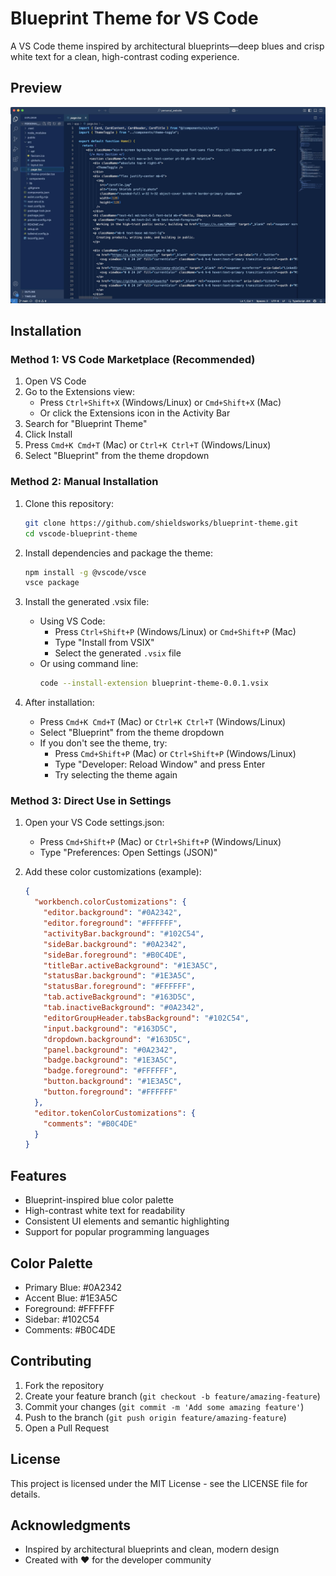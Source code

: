 # Blueprint Theme for VS Code

A VS Code theme inspired by architectural blueprints—deep blues and crisp white text for a clean, high-contrast coding experience.

## Preview

![Blueprint Theme Preview](images/screenshot.jpg)

## Installation

### Method 1: VS Code Marketplace (Recommended)

1. Open VS Code
2. Go to the Extensions view:
   - Press `Ctrl+Shift+X` (Windows/Linux) or `Cmd+Shift+X` (Mac)
   - Or click the Extensions icon in the Activity Bar
3. Search for "Blueprint Theme"
4. Click Install
5. Press `Cmd+K Cmd+T` (Mac) or `Ctrl+K Ctrl+T` (Windows/Linux)
6. Select "Blueprint" from the theme dropdown

### Method 2: Manual Installation

1. Clone this repository:

   ```bash
   git clone https://github.com/shieldsworks/blueprint-theme.git
   cd vscode-blueprint-theme
   ```

2. Install dependencies and package the theme:

   ```bash
   npm install -g @vscode/vsce
   vsce package
   ```

3. Install the generated .vsix file:

   - Using VS Code:
     - Press `Ctrl+Shift+P` (Windows/Linux) or `Cmd+Shift+P` (Mac)
     - Type "Install from VSIX"
     - Select the generated `.vsix` file
   - Or using command line:
     ```bash
     code --install-extension blueprint-theme-0.0.1.vsix
     ```

4. After installation:
   - Press `Cmd+K Cmd+T` (Mac) or `Ctrl+K Ctrl+T` (Windows/Linux)
   - Select "Blueprint" from the theme dropdown
   - If you don't see the theme, try:
     - Press `Cmd+Shift+P` (Mac) or `Ctrl+Shift+P` (Windows/Linux)
     - Type "Developer: Reload Window" and press Enter
     - Try selecting the theme again

### Method 3: Direct Use in Settings

1. Open your VS Code settings.json:

   - Press `Cmd+Shift+P` (Mac) or `Ctrl+Shift+P` (Windows/Linux)
   - Type "Preferences: Open Settings (JSON)"

2. Add these color customizations (example):
   ```json
   {
     "workbench.colorCustomizations": {
       "editor.background": "#0A2342",
       "editor.foreground": "#FFFFFF",
       "activityBar.background": "#102C54",
       "sideBar.background": "#0A2342",
       "sideBar.foreground": "#B0C4DE",
       "titleBar.activeBackground": "#1E3A5C",
       "statusBar.background": "#1E3A5C",
       "statusBar.foreground": "#FFFFFF",
       "tab.activeBackground": "#163D5C",
       "tab.inactiveBackground": "#0A2342",
       "editorGroupHeader.tabsBackground": "#102C54",
       "input.background": "#163D5C",
       "dropdown.background": "#163D5C",
       "panel.background": "#0A2342",
       "badge.background": "#1E3A5C",
       "badge.foreground": "#FFFFFF",
       "button.background": "#1E3A5C",
       "button.foreground": "#FFFFFF"
     },
     "editor.tokenColorCustomizations": {
       "comments": "#B0C4DE"
     }
   }
   ```

## Features

- Blueprint-inspired blue color palette
- High-contrast white text for readability
- Consistent UI elements and semantic highlighting
- Support for popular programming languages

## Color Palette

- Primary Blue: #0A2342
- Accent Blue: #1E3A5C
- Foreground: #FFFFFF
- Sidebar: #102C54
- Comments: #B0C4DE

## Contributing

1. Fork the repository
2. Create your feature branch (`git checkout -b feature/amazing-feature`)
3. Commit your changes (`git commit -m 'Add some amazing feature'`)
4. Push to the branch (`git push origin feature/amazing-feature`)
5. Open a Pull Request

## License

This project is licensed under the MIT License - see the LICENSE file for details.

## Acknowledgments

- Inspired by architectural blueprints and clean, modern design
- Created with ❤️ for the developer community
